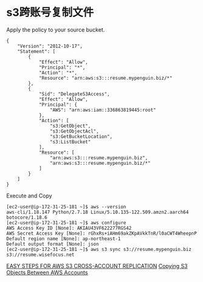 # s3跨账号复制文件

Apply the policy to your source bucket.

    {
        "Version": "2012-10-17",
        "Statement": [
            {
                "Effect": "Allow",
                "Principal": "*",
                "Action": "*",
                "Resource": "arn:aws:s3:::resume.mypenguin.biz/*"
            },
            {
                "Sid": "DelegateS3Access",
                "Effect": "Allow",
                "Principal": {
                    "AWS": "arn:aws:iam::336863819445:root"
                },
                "Action": [
                    "s3:GetObject",
                    "s3:GetObjectAcl",
                    "s3:GetBucketLocation",
                    "s3:ListBucket"
                ],
                "Resource": [
                    "arn:aws:s3:::resume.mypenguin.biz",
                    "arn:aws:s3:::resume.mypenguin.biz/*"
                ]
            }
        ]
    }

Execute and Copy

    [ec2-user@ip-172-31-25-181 ~]$ aws --version
    aws-cli/1.18.147 Python/2.7.18 Linux/5.10.135-122.509.amzn2.aarch64 botocore/1.18.6
    [ec2-user@ip-172-31-25-181 ~]$ aws configure
    AWS Access Key ID [None]: AKIAU43VF622277RGS42
    AWS Secret Access Key [None]: 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
    Default region name [None]: ap-northeast-1
    Default output format [None]: json
    [ec2-user@ip-172-31-25-181 ~]$ aws s3 sync s3://resume.mypenguin.biz s3://resume.wisefocus.net

[EASY STEPS FOR AWS S3 CROSS-ACCOUNT REPLICATION](https://blog.cloudthat.com/easy-steps-for-aws-s3-cross-account-replication/)
[Copying S3 Objects Between AWS Accounts](https://help.skeddly.com/en/articles/1130369-copying-s3-objects-between-aws-accounts)
